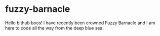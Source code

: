 # fuzzy-barnacle
Hello bithub boos! I have recently been crowned Fuzzy Barnacle and I am here to code all the way from the deep blue sea.
